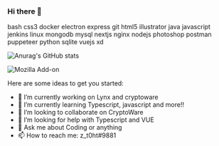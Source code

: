 ### Hi there 👋

bash css3 docker electron express git html5 illustrator java javascript jenkins linux mongodb mysql nextjs nginx nodejs photoshop postman puppeteer python sqlite vuejs xd

![Anurag's GitHub stats](https://github-readme-stats.vercel.app/api?username=zinedinarnaut&theme=prussian&show_icons=true)

![Mozilla Add-on](https://img.shields.io/amo/users/Zinedinarnaut?label=users&style=flat-square)

Here are some ideas to get you started:

- 🔭 I’m currently working on Lynx and cryptoware
- 🌱 I’m currently learning Typescript, javascript and more!!
- 👯 I’m looking to collaborate on CryptoWare
- 🤔 I’m looking for help with Typescript and VUE
- 💬 Ask me about Coding or anything
- 📫 How to reach me: z_t0ht#9881

